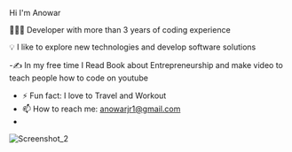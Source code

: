  

Hi I'm Anowar

 👨🏻‍💻 Developer with more than 3 years of  coding experience
 
 💡  I like to explore new technologies and develop software solutions
 
   -✍️  In my free time I Read Book about Entrepreneurship and make video to teach people how to code on youtube
   - ⚡ Fun fact: I love to Travel and Workout 
   - 📫 How to reach me: anowarjr1@gmail.com
   - 
 
 
 
 
 


![Screenshot_2](https://user-images.githubusercontent.com/43091820/120009588-f1d79280-bffd-11eb-9f30-68628dc45fb3.png)
